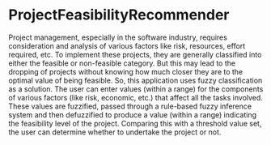 # ProjectFeasibilityRecommender
Project management, especially in the software industry, requires consideration and analysis of various factors like risk, resources, effort required, etc. To implement these projects, they are generally classified into either the feasible or non-feasible category. But this may lead to the dropping of projects without knowing how much closer they are to the optimal value of being feasible. So, this application uses fuzzy classification as a solution. The user can enter values (within a range) for the components of various factors (like risk, economic, etc.) that affect all the tasks involved. These values are fuzzified, passed through a rule-based fuzzy inference system and then defuzzified to produce a value (within a range) indicating the feasibility level of the project. Comparing this with a threshold value set, the user can determine whether to undertake the project or not. 
